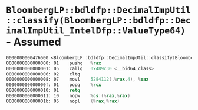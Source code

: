 # `BloombergLP::bdldfp::DecimalImpUtil::classify(BloombergLP::bdldfp::DecimalImpUtil_IntelDfp::ValueType64)` - Assumed

```nasm
0000000000476600 <BloombergLP::bdldfp::DecimalImpUtil::classify(BloombergLP::bdldfp::DecimalImpUtil_IntelDfp::ValueType64)>:
0000000000000000: 01	pushq	%rax
0000000000000001: 05	callq	0x489c30 <__bid64_class>
0000000000000006: 02	cltq	
0000000000000008: 07	movl	5284112(,%rax,4), %eax
000000000000000f: 01	popq	%rcx
0000000000000010: 01	retq	
0000000000000011: 10	nopw	%cs:(%rax,%rax)
000000000000001b: 05	nopl	(%rax,%rax)
```
